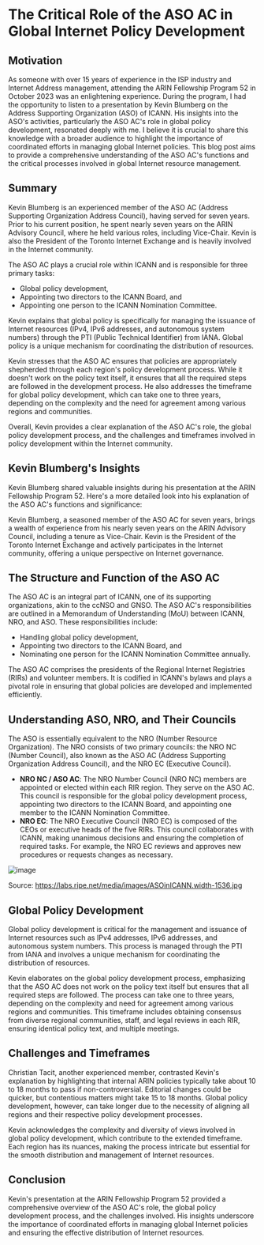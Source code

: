 # The Critical Role of the ASO AC in Global Internet Policy Development

## Motivation

As someone with over 15 years of experience in the ISP industry and Internet Address management, attending the ARIN Fellowship Program 52 in October 2023 was an enlightening experience. During the program, I had the opportunity to listen to a presentation by Kevin Blumberg on the Address Supporting Organization (ASO) of ICANN. His insights into the ASO's activities, particularly the ASO AC's role in global policy development, resonated deeply with me. I believe it is crucial to share this knowledge with a broader audience to highlight the importance of coordinated efforts in managing global Internet policies. This blog post aims to provide a comprehensive understanding of the ASO AC's functions and the critical processes involved in global Internet resource management.

## Summary

Kevin Blumberg is an experienced member of the ASO AC (Address Supporting Organization Address Council), having served for seven years. Prior to his current position, he spent nearly seven years on the ARIN Advisory Council, where he held various roles, including Vice-Chair. Kevin is also the President of the Toronto Internet Exchange and is heavily involved in the Internet community.

The ASO AC plays a crucial role within ICANN and is responsible for three primary tasks:

- Global policy development,
- Appointing two directors to the ICANN Board, and
- Appointing one person to the ICANN Nomination Committee.

Kevin explains that global policy is specifically for managing the issuance of Internet resources (IPv4, IPv6 addresses, and autonomous system numbers) through the PTI (Public Technical Identifier) from IANA. Global policy is a unique mechanism for coordinating the distribution of resources.

Kevin stresses that the ASO AC ensures that policies are appropriately shepherded through each region's policy development process. While it doesn't work on the policy text itself, it ensures that all the required steps are followed in the development process. He also addresses the timeframe for global policy development, which can take one to three years, depending on the complexity and the need for agreement among various regions and communities.

Overall, Kevin provides a clear explanation of the ASO AC's role, the global policy development process, and the challenges and timeframes involved in policy development within the Internet community.

## Kevin Blumberg's Insights

Kevin Blumberg shared valuable insights during his presentation at the ARIN Fellowship Program 52. Here's a more detailed look into his explanation of the ASO AC's functions and significance:

Kevin Blumberg, a seasoned member of the ASO AC for seven years, brings a wealth of experience from his nearly seven years on the ARIN Advisory Council, including a tenure as Vice-Chair. Kevin is the President of the Toronto Internet Exchange and actively participates in the Internet community, offering a unique perspective on Internet governance.

## The Structure and Function of the ASO AC

The ASO AC is an integral part of ICANN, one of its supporting organizations, akin to the ccNSO and GNSO. The ASO AC's responsibilities are outlined in a Memorandum of Understanding (MoU) between ICANN, NRO, and ASO. These responsibilities include:

- Handling global policy development,
- Appointing two directors to the ICANN Board, and
- Nominating one person for the ICANN Nomination Committee annually.

The ASO AC comprises the presidents of the Regional Internet Registries (RIRs) and volunteer members. It is codified in ICANN's bylaws and plays a pivotal role in ensuring that global policies are developed and implemented efficiently.

## Understanding ASO, NRO, and Their Councils

The ASO is essentially equivalent to the NRO (Number Resource Organization). The NRO consists of two primary councils: the NRO NC (Number Council), also known as the ASO AC (Address Supporting Organization Address Council), and the NRO EC (Executive Council).

- **NRO NC / ASO AC**: The NRO Number Council (NRO NC) members are appointed or elected within each RIR region. They serve on the ASO AC. This council is responsible for the global policy development process, appointing two directors to the ICANN Board, and appointing one member to the ICANN Nomination Committee.
- **NRO EC**: The NRO Executive Council (NRO EC) is composed of the CEOs or executive heads of the five RIRs. This council collaborates with ICANN, making unanimous decisions and ensuring the completion of required tasks. For example, the NRO EC reviews and approves new procedures or requests changes as necessary.

![image](https://github.com/user-attachments/assets/0b42b0fa-8a4a-44e7-a620-a787496be6ee)

Source: https://labs.ripe.net/media/images/ASOinICANN.width-1536.jpg

## Global Policy Development

Global policy development is critical for the management and issuance of Internet resources such as IPv4 addresses, IPv6 addresses, and autonomous system numbers. This process is managed through the PTI from IANA and involves a unique mechanism for coordinating the distribution of resources.

Kevin elaborates on the global policy development process, emphasizing that the ASO AC does not work on the policy text itself but ensures that all required steps are followed. The process can take one to three years, depending on the complexity and need for agreement among various regions and communities. This timeframe includes obtaining consensus from diverse regional communities, staff, and legal reviews in each RIR, ensuring identical policy text, and multiple meetings.

## Challenges and Timeframes

Christian Tacit, another experienced member, contrasted Kevin's explanation by highlighting that internal ARIN policies typically take about 10 to 18 months to pass if non-controversial. Editorial changes could be quicker, but contentious matters might take 15 to 18 months. Global policy development, however, can take longer due to the necessity of aligning all regions and their respective policy development processes.

Kevin acknowledges the complexity and diversity of views involved in global policy development, which contribute to the extended timeframe. Each region has its nuances, making the process intricate but essential for the smooth distribution and management of Internet resources.

## Conclusion

Kevin's presentation at the ARIN Fellowship Program 52 provided a comprehensive overview of the ASO AC's role, the global policy development process, and the challenges involved. His insights underscore the importance of coordinated efforts in managing global Internet policies and ensuring the effective distribution of Internet resources.
